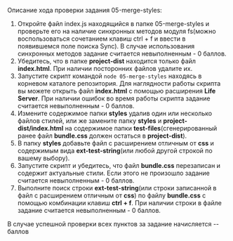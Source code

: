 Описание хода проверки задания 05-merge-styles:

1. Откройте файл index.js находящийся в папке 05-merge-styles и проверьте его на наличие синхронных методов модуля fs(можно воспользоваться сочетанием клавиш ctrl + f и ввести в появившемся поле поиска Sync). В случае использования синхронных методов задание считается невыполненным - 0 баллов.
2. Убедитесь, что в папке **project-dist** находится только файл **index.html**. При наличии посторонних файлов удалите их.
3. Запустите скрипт командой ```node 05-merge-styles``` находясь в корневом каталоге репозитория. Для наглядности работы скрипта вы можете открыть файл **index.html** с помощью расширения **Life Server**. При наличии ошибок во время работы скрипта задание считается невыполненным - 0 баллов.
4. Измените содержимое папки **styles** удалив один или несколько файлов стилей, или же замените папку **styles** и **project-dist/index.html** на содержимое папки **test-files**(сгенерированный ранее файл **bundle.css** должен остаться в **project-dist**). 
5. В папку **styles** добавьте файл с расширением отличным от **css** и содержимым вида **ext-test-string**(или любой другой строкой по вашему выбору). 
5. Запустите скрипт и убедитесь, что файл **bundle.css** перезаписан и содержит актуальные стили. Если этого не произошло задание считается невыполненным - 0 баллов.
6. Выполните поиск строки **ext-test-string**(или строки записанной в файл с расширением отличным от **css**) по файлу **bundle.css** с помощью комбинации клавиш **ctrl + f**. При наличии строки в файле задание считается невыполненным - 0 баллов.

В случае успешной проверки всех пунктов за задание начисляется -- баллов